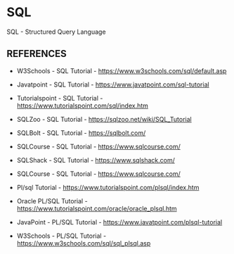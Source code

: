 # SQL

SQL - Structured Query Language

## REFERENCES

- W3Schools - SQL Tutorial - https://www.w3schools.com/sql/default.asp
- Javatpoint - SQL Tutorial - https://www.javatpoint.com/sql-tutorial
- Tutorialspoint - SQL Tutorial - https://www.tutorialspoint.com/sql/index.htm
- SQLZoo - SQL Tutorial - https://sqlzoo.net/wiki/SQL_Tutorial
- SQLBolt - SQL Tutorial - https://sqlbolt.com/
- SQLCourse - SQL Tutorial - https://www.sqlcourse.com/
- SQLShack - SQL Tutorial - https://www.sqlshack.com/
- SQLCourse - SQL Tutorial - https://www.sqlcourse.com/

- Pl/sql Tutorial - https://www.tutorialspoint.com/plsql/index.htm
- Oracle PL/SQL Tutorial - https://www.tutorialspoint.com/oracle/oracle_plsql.htm
- JavaPoint - PL/SQL Tutorial - https://www.javatpoint.com/plsql-tutorial
- W3Schools - PL/SQL Tutorial - https://www.w3schools.com/sql/sql_plsql.asp
